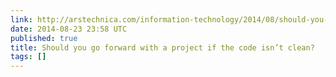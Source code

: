 ```yaml
---
link: http://arstechnica.com/information-technology/2014/08/should-you-go-forward-with-a-project-if-the-code-isnt-clean/
date: 2014-08-23 23:58 UTC
published: true
title: Should you go forward with a project if the code isn’t clean?
tags: []
---
```



